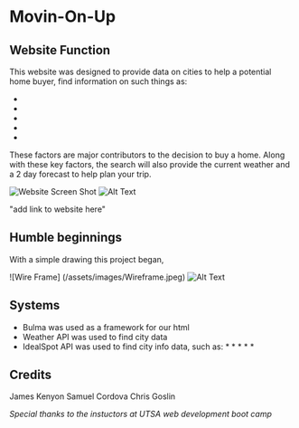 # Movin-On-Up

## Website Function

This website was designed to provide data on cities to help a potential home buyer, find information on such things as:

*
*
*
*
*

These factors are major contributors to the decision to buy a home.  Along with these key factors, the search will also provide 
the current weather and a 2 day forecast to help plan your trip.  

![Website Screen Shot](assets/css/screenShot.png)
![Alt Text](ScreenShot)

"add link to website here"

## Humble beginnings

With a simple drawing this project began,

![Wire Frame] (/assets/images/Wireframe.jpeg)
![Alt Text](WireFrame)

## Systems

* Bulma was used as a framework for our html
* Weather API was used to find city data 
* IdealSpot API was used to find city info data, such as:
    * 
    * 
    * 
    * 
    * 


## Credits

James Kenyon
Samuel Cordova
Chris Goslin

*Special thanks to the instuctors at UTSA web development boot camp*



